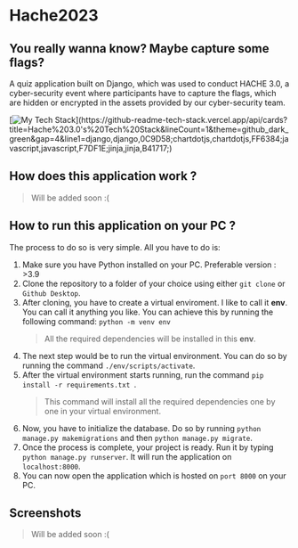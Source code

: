 # Hache2023

## **You really wanna know? Maybe capture some flags?**

A quiz application built on Django, which was used to conduct HACHE 3.0, a cyber-security event where participants have to capture the flags, which are hidden or encrypted in the assets provided by our cyber-security team.

[![My Tech Stack](https://github-readme-tech-stack.vercel.app/api/cards?title=Hache%203.0's%20Tech%20Stack&lineCount=1&theme=github_dark_green&gap=4&line1=django,django,0C9D58;chartdotjs,chartdotjs,FF6384;javascript,javascript,F7DF1E;jinja,jinja,B41717;)](https://github-readme-tech-stack.vercel.app/api/cards?title=Hache%203.0's%20Tech%20Stack&lineCount=1&theme=github_dark_green&gap=4&line1=django,django,0C9D58;chartdotjs,chartdotjs,FF6384;javascript,javascript,F7DF1E;jinja,jinja,B41717;)

## How does this application work ?

> Will be added soon :(

## How to run this application on your PC ?

The process to do so is very simple. All you have to do is:

1. Make sure you have Python installed on your PC. Preferable version : >3.9
2. Clone the repository to a folder of your choice using either `git clone` or `Github Desktop`.
3. After cloning, you have to create a virtual enviroment. I like to call it **env**. You can call it anything you like. You can achieve this by running the following command: `python -m venv env`
   > All the required dependencies will be installed in this **env**.
4. The next step would be to run the virtual environment. You can do so by running the command `./env/scripts/activate`.
5. After the virtual environment starts running, run the command `pip install -r requirements.txt `.
   > This command will install all the required dependencies one by one in your virtual environment.
6. Now, you have to initialize the database. Do so by running `python manage.py makemigrations` and then `python manage.py migrate`.
7. Once the process is complete, your project is ready. Run it by typing `python manage.py runserver`. It will run the application on `localhost:8000`.
8. You can now open the application which is hosted on `port 8000` on your PC.


## Screenshots

> Will be added soon :(

